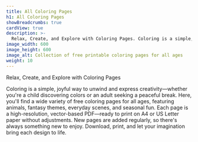 ```yaml
---
title: All Coloring Pages
h1: All Coloring Pages
showBreadcrumbs: true
cardView: true
description: >-
  Relax, Create, and Explore with Coloring Pages. Coloring is a simple, joyful way to unwind and express creativity—whether you're a child discovering colors or an adult seeking a peaceful break. Here, you'll find a wide variety of free coloring pages for all ages, featuring animals, fantasy themes, everyday scenes, and seasonal fun. Each page is a high-resolution, vector-based PDF—ready to print on A4 or US Letter paper without adjustments. New pages are added regularly, so there's always something new to enjoy. Download, print, and let your imagination bring each design to life.
image_width: 600
image_height: 600
image_alt: Collection of free printable coloring pages for all ages
weight: 10
---
```


Relax, Create, and Explore with Coloring Pages

Coloring is a simple, joyful way to unwind and express creativity—whether you're a child discovering colors or an adult seeking a peaceful break. Here, you'll find a wide variety of free coloring pages for all ages, featuring animals, fantasy themes, everyday scenes, and seasonal fun. Each page is a high-resolution, vector-based PDF—ready to print on A4 or US Letter paper without adjustments. New pages are added regularly, so there's always something new to enjoy. Download, print, and let your imagination bring each design to life.